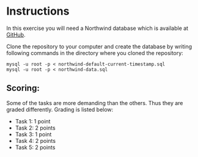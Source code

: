 # Instructions
In this exercise you will need a Northwind database which is available at [GitHub](https://github.com/dalers/mywind.git).

Clone the repository to your computer and create the database by writing following commands in the directory where you cloned the repository:

```
mysql -u root -p < northwind-default-current-timestamp.sql
mysql -u root -p < northwind-data.sql
```

## Scoring:
Some of the tasks are more demanding than the others. Thus they are graded differently. Grading is listed below:
* Task 1: 1 point
* Task 2: 2 points
* Task 3: 1 point
* Task 4: 2 points
* Task 5: 2 points
